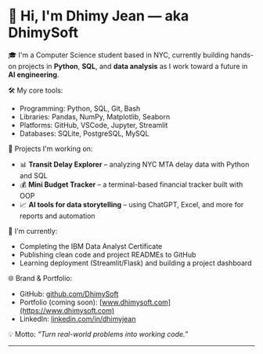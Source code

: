 # 👋 Hi, I'm Dhimy Jean — aka DhimySoft

🎓 I'm a Computer Science student based in NYC, currently building hands-on projects in **Python**, **SQL**, and **data analysis** as I work toward a future in **AI engineering**.

🛠️ My core tools:
- Programming: Python, SQL, Git, Bash
- Libraries: Pandas, NumPy, Matplotlib, Seaborn
- Platforms: GitHub, VSCode, Jupyter, Streamlit
- Databases: SQLite, PostgreSQL, MySQL

🚀 Projects I'm working on:
- 📊 **Transit Delay Explorer** – analyzing NYC MTA delay data with Python and SQL
- 💰 **Mini Budget Tracker** – a terminal-based financial tracker built with OOP
- 📈 **AI tools for data storytelling** – using ChatGPT, Excel, and more for reports and automation

🔭 I'm currently:
- Completing the IBM Data Analyst Certificate
- Publishing clean code and project READMEs to GitHub
- Learning deployment (Streamlit/Flask) and building a project dashboard

🌐 Brand & Portfolio:
- GitHub: [github.com/DhimySoft](https://github.com/DhimySoft)
- Portfolio (coming soon): [www.dhimysoft.com](https://www.dhimysoft.com)
- LinkedIn: [linkedin.com/in/dhimyjean]( linkedin.com/in/dhimy-jean-6b716b10b )


💡 Motto: *“Turn real-world problems into working code.”*

---

